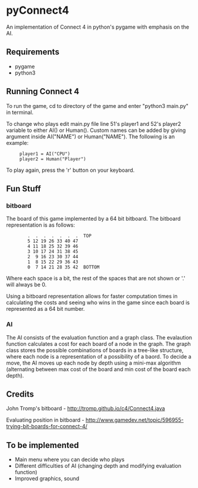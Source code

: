 # pyConnect4
An implementation of Connect 4 in python's pygame with emphasis on the AI.

## Requirements
- pygame
- python3

## Running Connect 4
To run the game, cd to directory of the game and enter "python3 main.py" in
terminal.

To change who plays edit main.py file line 51's player1 and 52's player2
variable to either AI() or Human(). Custom names can be added by giving
argument inside AI("NAME") or Human("NAME"). The following is an example:

         player1 = AI("CPU")
         player2 = Human("Player")

To play again, press the 'r' button on your keyboard.

## Fun Stuff

### bitboard
The board of this game implemented by a 64 bit bitboard. The bitboard
representation is as follows:
```
        .  .  .  .  .  .  .  TOP
        5 12 19 26 33 40 47
        4 11 18 25 32 39 46
        3 10 17 24 31 38 45
        2  9 16 23 30 37 44
        1  8 15 22 29 36 43
        0  7 14 21 28 35 42  BOTTOM
```
Where each space is a bit, the rest of the spaces that are not shown or '.'
will always be 0.

Using a bitboard representation allows for faster computation times in
calculating the costs and seeing who wins in the game since each board is
represented as a 64 bit number.

### AI

The AI consists of the evaluation function and a graph class. The evalaution
function calculates a cost for each board of a node in the graph.
The graph class stores the possible combinations of boards in a tree-like
structure, where each node is a representation of a possibility of a baord.
To decide a move, the AI moves up each node by depth using a mini-max
algorithm (alternating between max cost of the board and min cost of the
board each depth).

## Credits

John Tromp's bitboard - http://tromp.github.io/c4/Connect4.java

Evaluating position in bitboard - http://www.gamedev.net/topic/596955-trying-bit-boards-for-connect-4/

## To be implemented

- Main menu where you can decide who plays
- Different difficulties of AI (changing depth and modifying evaluation
   function)
- Improved graphics, sound
